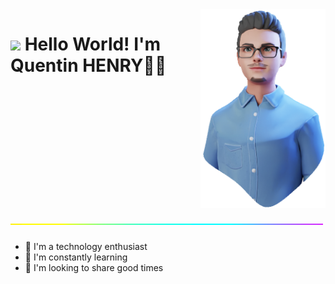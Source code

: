 <img align='right' src='./left.png' width='200'>

# <img src="https://raw.githubusercontent.com/MartinHeinz/MartinHeinz/master/wave.gif" width='30'> Hello World! I'm Quentin HENRY👨‍💻 <img src="https://raw.githubusercontent.com/itstommi/itstommi/main/Rainbow.gif" width='500'>

- 👀 I'm a technology enthusiast
- 🌱 I'm constantly learning
- 💞️ I'm looking to share good times


